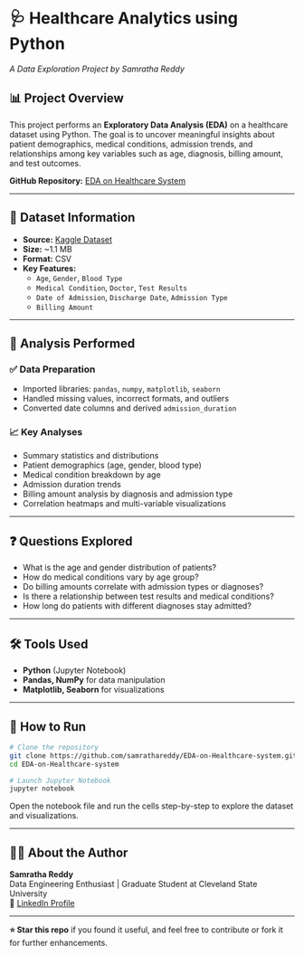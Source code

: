 # 🩺 Healthcare Analytics using Python  
_A Data Exploration Project by Samratha Reddy_

## 📊 Project Overview

This project performs an **Exploratory Data Analysis (EDA)** on a healthcare dataset using Python. The goal is to uncover meaningful insights about patient demographics, medical conditions, admission trends, and relationships among key variables such as age, diagnosis, billing amount, and test outcomes.

**GitHub Repository:** [EDA on Healthcare System](https://github.com/samrathareddy/EDA-on-Healthcare-system)

---

## 📁 Dataset Information

- **Source:** [Kaggle Dataset](https://www.kaggle.com/datasets/prasad22/healthcare-dataset/data)
- **Size:** ~1.1 MB  
- **Format:** CSV  
- **Key Features:**
  - `Age`, `Gender`, `Blood Type`
  - `Medical Condition`, `Doctor`, `Test Results`
  - `Date of Admission`, `Discharge Date`, `Admission Type`
  - `Billing Amount`

---

## 🧪 Analysis Performed

### ✅ Data Preparation
- Imported libraries: `pandas`, `numpy`, `matplotlib`, `seaborn`
- Handled missing values, incorrect formats, and outliers
- Converted date columns and derived `admission_duration`

### 📈 Key Analyses
- Summary statistics and distributions
- Patient demographics (age, gender, blood type)
- Medical condition breakdown by age
- Admission duration trends
- Billing amount analysis by diagnosis and admission type
- Correlation heatmaps and multi-variable visualizations

---

## ❓ Questions Explored

- What is the age and gender distribution of patients?
- How do medical conditions vary by age group?
- Do billing amounts correlate with admission types or diagnoses?
- Is there a relationship between test results and medical conditions?
- How long do patients with different diagnoses stay admitted?

---

## 🛠️ Tools Used

- **Python** (Jupyter Notebook)
- **Pandas, NumPy** for data manipulation
- **Matplotlib, Seaborn** for visualizations

---

## 📌 How to Run

```bash
# Clone the repository
git clone https://github.com/samrathareddy/EDA-on-Healthcare-system.git
cd EDA-on-Healthcare-system

# Launch Jupyter Notebook
jupyter notebook
```

Open the notebook file and run the cells step-by-step to explore the dataset and visualizations.

---

## 👨‍💻 About the Author

**Samratha Reddy**  
Data Engineering Enthusiast | Graduate Student at Cleveland State University  
🔗 [LinkedIn Profile](https://www.linkedin.com/in/samrathareddy)

---

**⭐ Star this repo** if you found it useful, and feel free to contribute or fork it for further enhancements.
